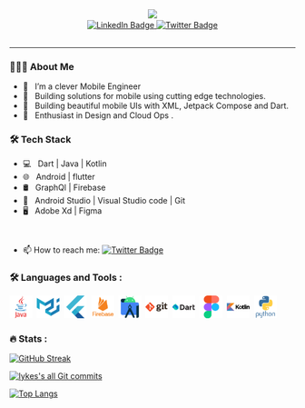 <div id="header" align="center">
  <img src="https://media.giphy.com/media/M9gbBd9nbDrOTu1Mqx/giphy.gif" width="100"/>
  
  
<div id="badges">
  <a href="https://www.linkedin.com/in/emmanueldavk/">
    <img src="https://img.shields.io/badge/LinkedIn-blue?style=for-the-badge&logo=linkedin&logoColor=white" alt="LinkedIn Badge"/>
  </a>
<!--   <a href="https://emmanueldav.medium.com/">
    <img src="https://img.shields.io/badge/Medium-white?style=for-the-badge&logo=Medium&logoColor=black" alt="Medium Badge"/>
  </a> -->
  <a href="https://twitter.com/EmmanuelDav_K">
    <img src="https://img.shields.io/badge/Twitter-blue?style=for-the-badge&logo=twitter&logoColor=white" alt="Twitter Badge"/>
  </a>
</div>
  
<img src="https://komarev.com/ghpvc/?username=Emmanueldav&style=flat-square&color=blue" alt=""/>
 

  
<!--   <div align="center">
  <img src="https://media.giphy.com/media/dWesBcTLavkZuG35MI/giphy.gif" width="600" height="300"/>
</div> -->
</div>

  ---
<h3> 👨🏻‍💻 About Me </h3>

- 🔭 &nbsp; I’m a clever Mobile Engineer
- 🤔 &nbsp; Building solutions for mobile using cutting edge technologies.
- 💼 &nbsp; Building beautiful mobile UIs with XML, Jetpack Compose and Dart.
- 🌱 &nbsp; Enthusiast in Design and Cloud Ops .


<h3>🛠 Tech Stack</h3>

- 💻 &nbsp; Dart | Java | Kotlin 
- 🌐 &nbsp; Android | flutter  
- 🛢 &nbsp; GraphQl | Firebase 
- 🔧 &nbsp; Android Studio | Visual Studio code | Git
- 🖥 &nbsp; Adobe Xd | Figma

<br>

  - :mailbox:  How to reach me: [![Twitter Badge](https://img.shields.io/badge/-IYKE-blue?style=flat&logo=Twitter&logoColor=white)](https://twitter.com/EmmanuelDav_K)

### :hammer_and_wrench: Languages and Tools :

<div>
  <img src="https://github.com/devicons/devicon/blob/master/icons/java/java-original-wordmark.svg" title="Java" alt="Java" width="40" height="40"/>&nbsp;
  <img src="https://github.com/devicons/devicon/blob/master/icons/materialui/materialui-original.svg" title="Material UI" alt="Material UI" width="40" height="40"/>&nbsp;
  <img src="https://github.com/devicons/devicon/blob/master/icons/flutter/flutter-original.svg" title="Flutter" alt="Flutter" width="40" height="40"/>&nbsp;
  <img src="https://github.com/devicons/devicon/blob/master/icons/firebase/firebase-plain-wordmark.svg" title="Firebase" alt="Firebase" width="40" height="40"/>&nbsp;
  <img src="https://github.com/devicons/devicon/blob/master/icons/androidstudio/androidstudio-original.svg" title="Android studio" alt="Android" width="40" height="40"/>&nbsp;
  <img src="https://github.com/devicons/devicon/blob/master/icons/git/git-original-wordmark.svg" title="Git" **alt="Git" width="40" height="40"/>&nbsp;
  <img src="https://github.com/devicons/devicon/blob/master/icons/dart/dart-original-wordmark.svg" title="Dart" alt="Dart" width="40" height="40"/>&nbsp;
  <img src="https://github.com/devicons/devicon/blob/master/icons/figma/figma-original.svg" title="Figma" alt="Figma" width="40" height="40"/>&nbsp;
<img src="https://github.com/devicons/devicon/blob/master/icons/kotlin/kotlin-original-wordmark.svg" title="Kotlin" alt="Kotlin" width="40" height="40"/>&nbsp;
  <img src="https://github.com/devicons/devicon/blob/master/icons/python/python-original-wordmark.svg" title="python" alt="python" width="40" height="40"/>&nbsp;
</div>

### :fire: Stats :
 [![GitHub Streak](http://github-readme-streak-stats.herokuapp.com?user=emmanueldav&theme=tokyonight)](https://git.io/streak-stats)
 
<a href="https://github.com/fatimazza">
  <img alt="Iykes's all Git commits" height="180em" src="https://github-readme-stats.vercel.app/api?username=emmanueldav&show_icons=true&theme=tokyonight&include_all_commits=true&count_private=true" />

[![Top Langs](https://github-readme-stats.vercel.app/api/top-langs/?username=emmanueldav&langs_count=4&hide=javascript&layout=compact&theme=tokyonight)](https://github.com/anuraghazra/github-readme-stats)



